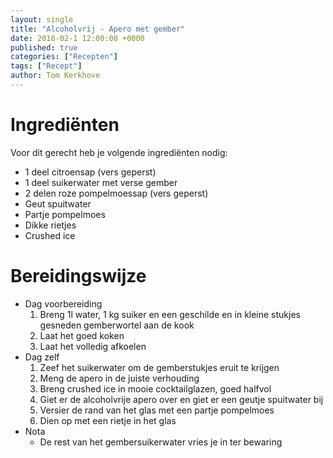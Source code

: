 ```yaml
---
layout: single
title: "Alcoholvrij - Apero met gember"
date: 2018-02-1 12:00:00 +0000
published: true
categories: ["Recepten"]
tags: ["Recept"]
author: Tom Kerkhove
---
```


# Ingrediënten
Voor dit gerecht heb je volgende ingrediënten nodig:

- 1 deel citroensap (vers geperst)
- 1 deel suikerwater met verse gember
- 2 delen roze pompelmoessap (vers geperst)
- Geut spuitwater
- Partje pompelmoes
- Dikke rietjes
- Crushed ice

# Bereidingswijze

- Dag voorbereiding
    1. Breng 1l water, 1 kg suiker en een geschilde en in kleine stukjes gesneden gemberwortel aan de kook
    2. Laat het goed koken
    3. Laat het volledig afkoelen
- Dag zelf
    1. Zeef het suikerwater om de gemberstukjes eruit te krijgen
    2. Meng de apero in de juiste verhouding
    3. Breng crushed ice in mooie cocktailglazen, goed halfvol
    4. Giet er de alcoholvrije apero over en giet er een geutje spuitwater bij
    5. Versier de rand van het glas met een partje pompelmoes
    6. Dien op met een rietje in het glas
- Nota
    - De rest van het gembersuikerwater vries je in ter bewaring

